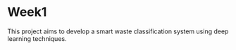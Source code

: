 # Week1
This project aims to develop a smart waste classification system using deep learning techniques.
